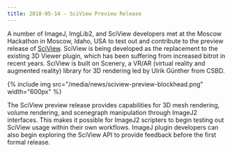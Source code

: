 ```yaml
---
title: 2018-05-14 - SciView Preview Release
---
```


A number of ImageJ, ImgLib2, and SciView developers met at the Moscow Hackathon in Moscow, Idaho, USA to test out and contribute to the preview release of [SciView](/plugins/sciview). SciView is being developed as the replacement to the existing 3D Viewer plugin, which has been suffering from increased bitrot in recent years. SciView is built on Scenery, a VR/AR (virtual reality and augmented reality) library for 3D rendering led by Ulrik Günther from CSBD.

{% include img src="/media/news/sciview-preview-blockhead.png" width="600px" %}

The SciView preview release provides capabilities for 3D mesh rendering, volume rendering, and scenegraph manipulation through ImageJ2 interfaces. This makes it possible for ImageJ2 scripters to begin testing out SciView usage within their own workflows. ImageJ plugin developers can also begin exploring the SciView API to provide feedback before the first formal release.
